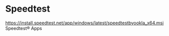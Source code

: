 # Speedtest

https://install.speedtest.net/app/windows/latest/speedtestbyookla_x64.msi
Speedtest® Apps
